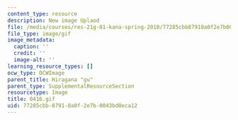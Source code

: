 ```yaml
---
content_type: resource
description: New image Uplaod
file: /media/courses/res-21g-01-kana-spring-2010/77285cbb87910a0f2e7b0043bd0eca12_0416.gif
file_type: image/gif
image_metadata:
  caption: ''
  credit: ''
  image-alt: ''
learning_resource_types: []
ocw_type: OCWImage
parent_title: Hiragana "gu"
parent_type: SupplementalResourceSection
resourcetype: Image
title: 0416.gif
uid: 77285cbb-8791-0a0f-2e7b-0043bd0eca12
---
```

